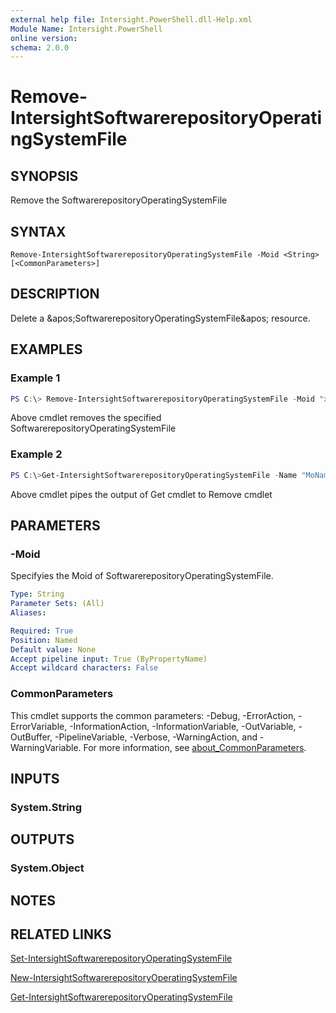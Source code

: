 ```yaml
---
external help file: Intersight.PowerShell.dll-Help.xml
Module Name: Intersight.PowerShell
online version:
schema: 2.0.0
---
```


# Remove-IntersightSoftwarerepositoryOperatingSystemFile

## SYNOPSIS
Remove the SoftwarerepositoryOperatingSystemFile

## SYNTAX

```
Remove-IntersightSoftwarerepositoryOperatingSystemFile -Moid <String> [<CommonParameters>]
```

## DESCRIPTION
Delete a &amp;apos;SoftwarerepositoryOperatingSystemFile&amp;apos; resource.

## EXAMPLES

### Example 1
```powershell
PS C:\> Remove-IntersightSoftwarerepositoryOperatingSystemFile -Moid "xxxxxxxxxxxxxxxxxxxxxxxxxxx"
```
Above cmdlet removes the specified SoftwarerepositoryOperatingSystemFile 

### Example 2
```powershell
PS C:\>Get-IntersightSoftwarerepositoryOperatingSystemFile -Name "MoName"|  Remove-IntersightSoftwarerepositoryOperatingSystemFile
```
Above cmdlet pipes the output of Get cmdlet to Remove cmdlet

## PARAMETERS

### -Moid
Specifyies the Moid of SoftwarerepositoryOperatingSystemFile.

```yaml
Type: String
Parameter Sets: (All)
Aliases:

Required: True
Position: Named
Default value: None
Accept pipeline input: True (ByPropertyName)
Accept wildcard characters: False
```

### CommonParameters
This cmdlet supports the common parameters: -Debug, -ErrorAction, -ErrorVariable, -InformationAction, -InformationVariable, -OutVariable, -OutBuffer, -PipelineVariable, -Verbose, -WarningAction, and -WarningVariable. For more information, see [about_CommonParameters](http://go.microsoft.com/fwlink/?LinkID=113216).

## INPUTS

### System.String

## OUTPUTS

### System.Object
## NOTES

## RELATED LINKS

[Set-IntersightSoftwarerepositoryOperatingSystemFile](./Set-IntersightSoftwarerepositoryOperatingSystemFile.md)

[New-IntersightSoftwarerepositoryOperatingSystemFile](./New-IntersightSoftwarerepositoryOperatingSystemFile.md)

[Get-IntersightSoftwarerepositoryOperatingSystemFile](./Get-IntersightSoftwarerepositoryOperatingSystemFile.md)

